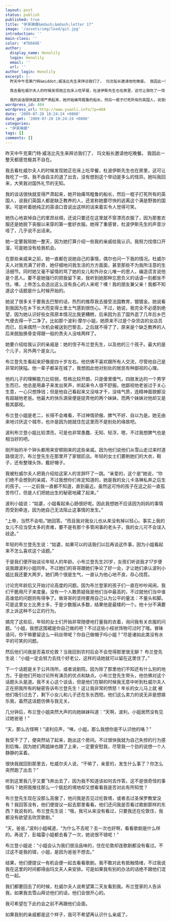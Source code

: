 ```yaml
---
layout: post
status: publish
published: true
title: "伊芙琳娜&mdash;&mdash;letter 17"
image: '/assets/img/load/git.jpg'
introduction: ''
main-class: ''
color: '#7D669E'
author:
  display_name: Honolily
  login: Honolily
  email: ''
  url: ''
author_login: Honolily
excerpt: |-
  昨天中午克莱门特&middot;威洛比先生来拜访我们了， 玛文船长邀请他吃晚餐。 我因此一整天都感觉极其不自在。

  我去看杜威尔夫人的时候发现她正在床上吃早餐，杜波伊斯先生也在房里，这可让我吃了一惊，我不由自主的退了出去，没有想到这个举动是多么的怪异。她叫我回来，大笑我对国外礼节的无知。

  我的谈话很快就变得严肃起来，她开始痛骂粗鲁的船长，然后一棍子打死所有的英国人，说我们英国人都是缺乏教养的人，还宣称她要尽快的逃离这个满是野兽的国家。可是听着她纯正的英语口音说出这样的话来着实令人觉得可笑。
wordpress_id: 404
wordpress_url: http://www.yuanli.info/?p=404
date: '2009-07-28 18:24:24 +0800'
date_gmt: '2009-07-28 10:24:24 +0800'
categories:
- "伊芙琳娜"
tags: []
comments: []
---
```

<p>昨天中午克莱门特&middot;威洛比先生来拜访我们了， 玛文船长邀请他吃晚餐。 我因此一整天都感觉极其不自在。</p>
<p>我去看杜威尔夫人的时候发现她正在床上吃早餐，杜波伊斯先生也在房里，这可让我吃了一惊，我不由自主的退了出去，没有想到这个举动是多么的怪异。她叫我回来，大笑我对国外礼节的无知。</p>
<p>我的谈话很快就变得严肃起来，她开始痛骂粗鲁的船长，然后一棍子打死所有的英国人，说我们英国人都是缺乏教养的人，还宣称她要尽快的逃离这个满是野兽的国家。可是听着她纯正的英语口音说出这样的话来着实令人觉得可笑。<a id="more"></a><a id="more-404"></a></p>
<p>她伤心地哀悼自己的里昂丝绸，还说只要还在这里就不穿漂亮衣服了，因为那套衣服还是她脱下丧服以来穿的第一套好衣服。她得了重感冒，杜波伊斯先生的声音沙哑了，几乎说不出话来。</p>
<p>她一定要我陪她一整天，因为她打算介绍一些我的亲戚给我认识。我努力找借口开溜，可是她没有给我机会。</p>
<p>在那些亲戚来之前，她一直都在说她自己的事情，偶尔也问一下我的情况。杜威尔夫人对我充满了好奇，她仔细地问我生活的方方面面，甚至那些不为我所注意的生活细节。同时她又毫不留情的骂了她的女儿和外孙女儿唯一的恩人，编造谎言说他是个恶人。要不是她强行的把我留下来，我听到她那种忘恩负义的话语一刻都坐不住。噢，上帝怎么会造出这么没有良心的人来呢？噢！我的朋友兼父亲！我都不知道这个话题是什么时候开始的。</p>
<p>她说了很多关于要我去巴黎的话，热烈的推荐我去接受法国教育，镀镀金。她说看到我因为在乡下长大而变得土里土气感到很伤心。不过，她说，我完全不必感到绝望，因为她认识好些女孩原本情况比我更糟糕，后来因为去了国外逛了几年后乡巴气便去得一干二净了。比如那个波利&middot;摩尔小姐，她原来不过是个杂货店的女店员而已，后来偶然一次机会被送到巴黎去，之后就不得了了，原来是个缺乏教养的人后来脱胎换骨变得跟一般的贵夫人没啥两样了。</p>
<p>她要介绍给我认识的亲戚是：她的侄子布兰登先生，以及他的三个孩子。最大的是个儿子，另外两个是女儿。</p>
<p>布兰登先生看起来好像是四十岁左右。他仿佛不喜欢跟所有人交流，尽管他自己是非常的狭隘。他一辈子都呆在城了，我想因此他对别处的居民有种鄙视的心理。</p>
<p>他的儿子的理解能力比较弱，性格比较开朗，只是傻里傻气，四肢发达的一个男学生而已，他总是用鼻子来发出笑声，听起来令人很不舒服。他鄙视他老爸过于关心生意，一心只想挣钱；但是他自己看起来又没啥才干，没啥气质，连精神面貌都没有超越他老爸。他最大的快乐源泉便是捉弄他的两个妹妹，而两个妹妹对他却又是极其鄙视。</p>
<p>布兰登小姐是老二，长得不会难看，不过神情骄傲、脾气不好、自以为是。她无由来地讨厌这个城市，也许是因为她就住在这里而不是别处的缘故吧。</p>
<p>波利布兰登小姐比较漂亮，可是也非常愚蠢、无知、轻浮，嗯，不过我想脾气也是相当好的吧。</p>
<p>刚开始的半个钟头都用来安顿刚来的这些亲戚。因为他们说他们从雪山走过来时道路很泥泞。布兰登先生在那里开了家银匠店。年轻的女士们要刷她们的大衣，鞋子，还有整理头饰，戴好帽子。</p>
<p>我被杜威尔夫人把我介绍给这家人的言辞吓了一跳。&ldquo;亲爱的，这个是&rdquo;她说，&ldquo;你们绝不会想到的亲戚，不过我想你们肯定知道的，她是我的女儿卡洛琳私奔之后生的孩子。----之前我一直都不知道，直到最近。虽然这可怜的孩子在这之前一直孤苦伶仃，但是人们把她出生的秘密地藏了起来。&rdquo;</p>
<p>波利小姐说：&ldquo;姑婆，小姐看起来心肠很好呢。因此我想她不应该因为妈妈的事情而受到牵连，因为她自己无法阻止这事情的发生。&rdquo;</p>
<p>&ldquo;上帝，当然不会啦。&rdquo;她回答。&ldquo;而且我对我女儿也从来没有掉以轻心。事实上我的女儿不应当受太多的责难，要不是有那个多管闲事的老头子，我的女儿可不会误入歧途。&rdquo;</p>
<p>年轻的布兰登先生说：&ldquo;姑婆，如果可以的话我们以后再谈这件事，因为小姐看起来不怎么喜欢这个话题。&rdquo;</p>
<p>于是我们便开始谈论年轻人的年龄。小布兰登先生20岁，女孩们听说我才17岁便说我跟波利小姐同年。不过她们的哥哥跟她们争论了好一会，才让她们承认波利小姐比我还要大两岁。她们两个很是生气，一直认为他心地不良，存心找茬。</p>
<p>讨论完年龄后又开始讨论高度的问题。因为布兰登家的孩子们一直在吵吵闹闹，我们干脆用尺子来度量。没有一个人敢质疑我是他们当中最高的，不过就他们当中谁高谁低的问题则有得争了。做哥哥的坚持要用自己认为公平的量法：不量头和脚。可是这里女士比男士多，于是少数服从多数，结果他是最矮的一个。他十分不满要求上诉这种不公正的行为。</p>
<p>搞完了这些后，年轻的女士们开始非常随便地打量我的衣着，询问我有关衣服的问题。&ldquo;小姐，我想这围裙是你自己做的吧？不过这些小枝状饰物可过时了哦。冒昧请问，你干嘛要留这么一码丝带呢？你自己做帽子吗小姐？&rdquo;尽是诸如此类没有水平的可笑的问题。</p>
<p>然后他们问我是否喜欢伦敦？当我回到农村后会不会觉得那里很无聊？ 布兰登先生说：&ldquo;小姐一定会努力去找个好老公，这样的话她就可以留在这里住了。&rdquo;</p>
<p>下一个话题是关于公共场所，或者说剧院。因为除了那里他们不知还有什么别的地方。于是他们开始讨论所有演员的优点和缺点。小布兰登先生带头，他仿佛对这个话题头头是道。我不关心这个谈话，但是他们在聊的时候我无意中听到杜威尔夫人正在把我所有的秘密告诉布兰登先生！这让我非常的愤怒！年长的女儿马上就 被他们吸引过去了，剩下小女儿和儿子还在东长西短。他们这么卖力的说无非是想娱乐我，虽然这话题仿佛与我无关。</p>
<p>几分钟后，布兰登小姐突然大声的向她妹妹叫道：&ldquo;天啊，波利，小姐居然没有见过她爸爸！&rdquo;</p>
<p>&ldquo;天，那么古怪啊！&rdquo;波利应声，&ldquo;咦，小姐，那么我想你是不认识他的咯？&rdquo;</p>
<p>我受不了了，便突然站了起来，跑出这个房间。不过很快我就为自己失控的行为感到后悔，因为她们两姐妹也跟了上来，一定要安慰我，尽管我一个劲的说想一个人静静的呆着。</p>
<p>很快我就回到那里去，杜威尔夫人说，&ldquo;干嘛了，亲爱的，发生什么事了？你怎么突然跑了出去？&rdquo;</p>
<p>听到这里我几乎又要飞奔出去了，因为我不知道该如何去作答。这不是很奇怪的事情吗？她把我推往那么一个尴尬的境地却又想看看我是否对此有所知觉？</p>
<p>布兰登先生现在没那么高傲了，他问我是否见过伦敦塔，或者去过圣保罗教堂没有？我回答没有，他们便提议一起去那里看看。他们还问我是否看过歌剧那样的东西？我说有的。布兰登先生说：&ldquo;哦，我可从来没有看过，只要我还在伦敦住，我都没有欲望去欣赏歌剧。&rdquo;</p>
<p>&ldquo;天，爸爸，&rdquo;波利小姐喊道，&ldquo;为什么不去呢？去一次也好啊，看看歌剧是什么样的。再说了，彭福雷小姐都去看了一次，她说很不错呢！&rdquo;</p>
<p>布兰登小姐说：&ldquo;小姐会认为我们很没品味的，住在伦敦却连歌剧都没有看过。不过这不是我的错，小姐，是因为爸爸不想去。&rdquo;</p>
<p>结果，他们便提议一有机会便一起去看看歌剧。我不敢对此有抵触情绪，不过我说我在这里的时间都得由玛文夫人来安排。可是如果我有别的办法的话绝不跟他们混在一起。</p>
<p>我们都要回去了的时候，杜威尔夫人说希望第二天友看到我。布兰登家的人告诉我，如果我去雪山拜访他们的话，他们会很开心的。</p>
<p>我可希望在下此约会之前不再跟他们会面。</p>
<p>如果我别的亲戚都是这个样子，我可不希望再认识什么亲戚了。</p>
